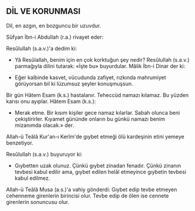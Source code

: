 ## DİL VE KORUNMASI

Dil, en azgın, en bozguncu bir uzuvdur.

Süfyan İbn-i Abdullah (r.a.) rivayet eder:

Resûlullah (s.a.v.)'a dedim ki:

- Yâ Resûlallah, benim için en çok kork­tuğun şey nedir? Resûlullah (s.a.v.) parmağıyla dilini tutarak: «İşte bu» buyurdular. Mâlik İbn-i Dinar der ki:

- Eğer kalbinde kasvet, vücudunda zafi­yet, rızkında mahrumiyet görüyorsan bil ki lüzumsuz şeyler konuşmuşsun.

Bir gün Hâtem Esam (k.s.) hastalanır. Teheccüd namazı kılamaz. Bu yüzden karısı onu ayıplar. Hâtem Esam (k.s.):

- Merak etme. Bir kısım kişiler gece na­maz kılarlar. Sabah olunca beni çekiştirirler. Kıyamet gününde onların bu günkü namazı benim mizanımda olacak.» der.

Allah-ü Teâlâ Kur'an-ı Kerîm'de gıybet et­meği ölü kardeşinin etini yemeye benzetiyor.

Resûlullah (s.a.v.) buyuruyor ki:

- Gıybetten uzak olunuz. Çünkü gıybet zinadan fenadır. Çünkü zinanın tevbesi kabul edilir ama, gıybet edilen helâl etmeyince gıy­betin tevbesi kabul edilmez.

Allah-ü Teâlâ Musa (a.s.)'a vahiy gönder­di: Gıybet edip tevbe etmeyen cehenneme girenlerin birincisi olur. Tevbe edip de ölen ise cennete girenlerin sonuncusu olur.
